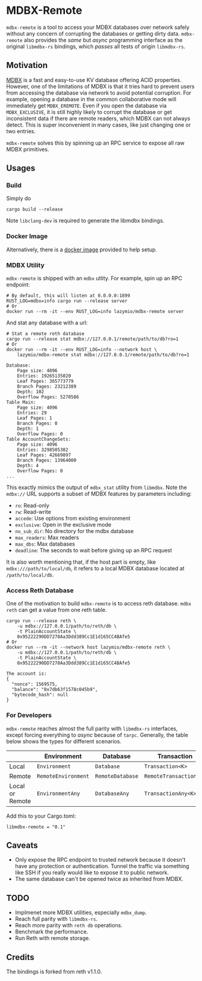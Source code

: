 # MDBX-Remote

`mdbx-remote` is a tool to access your MDBX databases over network safely without any concern of corrupting the databases or getting dirty data. `mdbx-remote` also provides the _same_ but _async_ programming interface as the original `libmdbx-rs` bindings, which _passes_ all tests of origin `libmdbx-rs`.

## Motivation

[MDBX](https://libmdbx.dqdkfa.ru/) is a fast and easy-to-use KV database offering ACID properties. However, one of the limitations of MDBX is that it tries hard to prevent users from accessing the database via network to avoid potential corruption. For example, opening a database in the common collaborative mode will immediately get `MDBX_EREMOTE`. Even if you open the database via `MDBX_EXCLUSIVE`, it is still highly likely to corrupt the database or get inconsistent data if there are remote readers, which MDBX can not always detect. This is super inconvenient in many cases, like just changing one or two entries.

`mdbx-remote` solves this by spinning up an RPC service to expose all raw MDBX primitives.

## Usages

### Build

Simply do

```
cargo build --release
```

Note `libclang-dev` is required to generate the libmdbx bindings.

### Docker Image

Alternatively, there is a [docker image](https://hub.docker.com/r/lazymio/mdbx-remote) provided to help setup.

### MDBX Utility

`mdbx-remote` is shipped with an `mdbx` utlity. For example, spin up an RPC endpoint:

```
# By default, this will listen at 0.0.0.0:1899
RUST_LOG=mdbx=info cargo run --release server
# Or 
docker run --rm -it --env RUST_LOG=info lazymio/mdbx-remote server
```

And stat any database with a url:

```
# Stat a remote reth database
cargo run --release stat mdbx://127.0.0.1/remote/path/to/db?ro=1
# Or
docker run --rm -it --env RUST_LOG=info --network host \
    lazymio/mdbx-remote stat mdbx://127.0.0.1/remote/path/to/db?ro=1

Database:
	Page size: 4096
	Entries: 19265135020
	Leaf Pages: 365773779
	Branch Pages: 23212389
	Depth: 102
	Overflow Pages: 5270586
Table Main:
	Page size: 4096
	Entries: 29
	Leaf Pages: 1
	Branch Pages: 0
	Depth: 1
	Overflow Pages: 0
Table AccountChangeSets:
	Page size: 4096
	Entries: 3298505382
	Leaf Pages: 42669897
	Branch Pages: 13964000
	Depth: 4
	Overflow Pages: 0
...
```

This exactly mimics the output of `mdbx_stat` utility from `libmdbx`. Note the `mdbx://` URL supports a subset of MDBX features by parameters including:

- `ro`: Read-only
- `rw`: Read-write
- `accede`: Use options from existing environment
- `exclusive`: Open in the exclusive mode
- `no_sub_dir`: No directory for the mdbx database
- `max_readers`: Max readers
- `max_dbs`: Max databases
- `deadline`: The seconds to wait before giving up an RPC request

It is also worth mentioning that, if the host part is empty, like `mdbx:///path/to/local/db`, it refers to a local MDBX database located at `/path/to/local/db`.

### Access Reth Database

One of the motivation to build `mdbx-remote` is to access reth database. `mdbx reth` can get a value from one reth table.

```
cargo run --release reth \
    -u mdbx://127.0.0.1/path/to/reth/db \
    -t PlainAccountState \
    0x95222290DD7278Aa3Ddd389Cc1E1d165CC4BAfe5
# Or
docker run --rm -it --network host lazymio/mdbx-remote reth \
    -u mdbx://127.0.0.1/path/to/reth/db \
    -t PlainAccountState \
    0x95222290DD7278Aa3Ddd389Cc1E1d165CC4BAfe5

The account is:
{
  "nonce": 1569575,
  "balance": "0x7db63f1578c045b9",
  "bytecode_hash": null
}
```

### For Developers

`mdbx-remote` reaches almost the full parity with `libmdbx-rs` interfaces, except forcing everything to _async_ because of `tarpc`. Generally, the table below shows the types for different scenarios.

||Environment|Database|Transaction|Cursor|
|-|-|-|-|-|
|Local|`Environment`|`Database`|`Transaction<K>`|`Cursor<K>`|
|Remote|`RemoteEnvironment`|`RemoteDatabase`|`RemoteTransaction<K>`|`RemoteCursor<K>`|
|Local or Remote|`EnvironmentAny`|`DatabaseAny`|`TransactionAny<K>`|`CursorAny<K>`|

Add this to your Cargo.toml:

```
libmdbx-remote = "0.1"
```

## Caveats

- Only expose the RPC endpoint to trusted network because it doesn't have any protection or authentication. Tunnel the traffic via something like SSH if you really would like to expose it to public network.
- The same database can't be opened twice as inherited from MDBX.

## TODO

- Implmenet more MDBX utilities, especially `mdbx_dump`.
- Reach full parity with `libmdbx-rs`.
- Reach more parity with `reth db` operations.
- Benchmark the performance.
- Run Reth with remote storage.

## Credits

The bindings is forked from reth v1.1.0.
